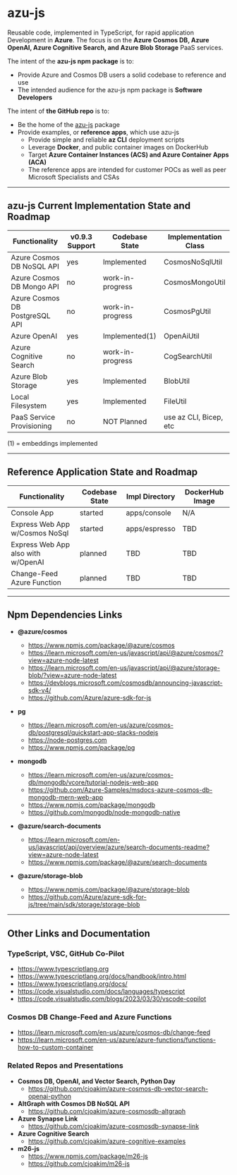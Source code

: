 # azu-js

Reusable code, implemented in TypeScript, for rapid application Development in **Azure**.
The focus is on the **Azure Cosmos DB, Azure OpenAI, Azure Cognitive Search, and Azure Blob Storage** PaaS services.

The intent of the **azu-js npm package** is to:
- Provide Azure and Cosmos DB users a solid codebase to reference and use
- The intended audience for the azu-js npm package is **Software Developers**

The intent of **the GitHub repo** is to:
- Be the home of the [azu-js](https://www.npmjs.com/package/azu-js) package
- Provide examples, or **reference apps**, which use azu-js
  - Provide simple and reliable **az CLI** deployment scripts
  - Leverage **Docker**, and public container images on DockerHub
  - Target **Azure Container Instances (ACS) and Azure Container Apps (ACA)**
  - The reference apps are intended for customer POCs as well as peer Microsoft Specialists and CSAs

---

## azu-js Current Implementation State and Roadmap

| Functionality                   | v0.9.3 Support    | Codebase State    | Implementation Class   |
| ------------------------------- | ----------------- | ----------------- | ---------------------- |
| Azure Cosmos DB NoSQL API       | yes               | Implemented       | CosmosNoSqlUtil        |
| Azure Cosmos DB Mongo API       | no                | work-in-progress  | CosmosMongoUtil        |
| Azure Cosmos DB PostgreSQL API  | no                | work-in-progress  | CosmosPgUtil           |
| Azure OpenAI                    | yes               | Implemented(1)    | OpenAiUtil             |
| Azure Cognitive Search          | no                | work-in-progress  | CogSearchUtil          |
| Azure Blob Storage              | yes               | Implemented       | BlobUtil               |
| Local Filesystem                | yes               | Implemented       | FileUtil               |
| PaaS Service Provisioning       | no                | NOT Planned       | use az CLI, Bicep, etc |

(1) = embeddings implemented

---

## Reference Application State and Roadmap

| Functionality                      | Codebase State    | Impl Directory    | DockerHub Image |
| ---------------------------------- | ----------------- | ----------------- | --------------- |
| Console App                        | started           | apps/console      | N/A             |
| Express Web App w/Cosmos NoSql     | started           | apps/espresso     | TBD             |
| Express Web App also with w/OpenAI | planned           | TBD               | TBD             |
| Change-Feed Azure Function         | planned           | TBD               | TBD             |

---

## Npm Dependencies Links

- **@azure/cosmos**
  - https://www.npmjs.com/package/@azure/cosmos
  - https://learn.microsoft.com/en-us/javascript/api/@azure/cosmos/?view=azure-node-latest
  - https://learn.microsoft.com/en-us/javascript/api/@azure/storage-blob/?view=azure-node-latest
  - https://devblogs.microsoft.com/cosmosdb/announcing-javascript-sdk-v4/
  - https://github.com/Azure/azure-sdk-for-js

- **pg**
  - https://learn.microsoft.com/en-us/azure/cosmos-db/postgresql/quickstart-app-stacks-nodejs
  - https://node-postgres.com
  - https://www.npmjs.com/package/pg

- **mongodb**
  - https://learn.microsoft.com/en-us/azure/cosmos-db/mongodb/vcore/tutorial-nodejs-web-app
  - https://github.com/Azure-Samples/msdocs-azure-cosmos-db-mongodb-mern-web-app
  - https://www.npmjs.com/package/mongodb
  - https://github.com/mongodb/node-mongodb-native

- **@azure/search-documents**
  - https://learn.microsoft.com/en-us/javascript/api/overview/azure/search-documents-readme?view=azure-node-latest
  - https://www.npmjs.com/package/@azure/search-documents

- **@azure/storage-blob**
  - https://www.npmjs.com/package/@azure/storage-blob
  - https://github.com/Azure/azure-sdk-for-js/tree/main/sdk/storage/storage-blob

---

## Other Links and Documentation

### TypeScript, VSC, GitHub Co-Pilot

- https://www.typescriptlang.org
- https://www.typescriptlang.org/docs/handbook/intro.html
- https://www.typescriptlang.org/docs/
- https://code.visualstudio.com/docs/languages/typescript
- https://code.visualstudio.com/blogs/2023/03/30/vscode-copilot

### Cosmos DB Change-Feed and Azure Functions

- https://learn.microsoft.com/en-us/azure/cosmos-db/change-feed
- https://learn.microsoft.com/en-us/azure/azure-functions/functions-how-to-custom-container

### Related Repos and Presentations

- **Cosmos DB, OpenAI, and Vector Search, Python Day**
  - https://github.com/cjoakim/azure-cosmos-db-vector-search-openai-python
- **AltGraph with Cosmos DB NoSQL API**
  - https://github.com/cjoakim/azure-cosmosdb-altgraph
- **Azure Synapse Link**
  - https://github.com/cjoakim/azure-cosmosdb-synapse-link
- **Azure Cognitive Search**
  - https://github.com/cjoakim/azure-cognitive-examples
- **m26-js**
  - https://www.npmjs.com/package/m26-js
  - https://github.com/cjoakim/m26-js
